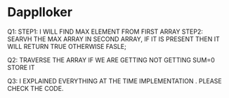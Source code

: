 # Dapplloker
Q1:
STEP1: I WILL FIND MAX ELEMENT FROM FIRST ARRAY 
STEP2: SEARVH THE MAX ARRAY IN SECOND ARRAY, IF IT IS PRESENT THEN IT WILL RETURN TRUE OTHERWISE FASLE;

Q2:
TRAVERSE THE ARRAY IF WE ARE GETTING NOT GETTING SUM=0 STORE IT


Q3:
I EXPLAINED EVERYTHING AT THE TIME IMPLEMENTATION . PLEASE CHECK THE CODE.